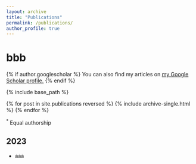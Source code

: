 ```yaml
---
layout: archive
title: "Publications"
permalink: /publications/
author_profile: true
---
```


# bbb

<!-- 注释comment的内容 -->

 {% if author.googlescholar %}
  You can also find my articles on <u><a href="{{author.googlescholar}}">my Google Scholar profile</a>.</u>
 {% endif %}

 {% include base_path %}

 {% for post in site.publications reversed %}
  {% include archive-single.html %}
 {% endfor %}


<sup>*</sup> Equal authorship


## 2023

* aaa

